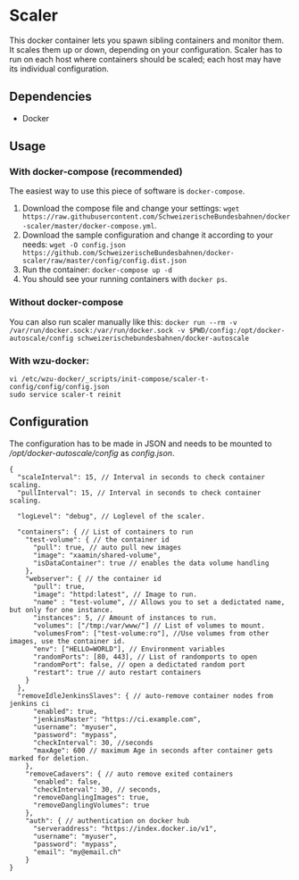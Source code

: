 # Scaler

This docker container lets you spawn sibling containers and monitor them. It scales them up or down, depending on your configuration.
Scaler has to run on each host where containers should be scaled; each host may have its individual configuration.

## Dependencies

  * Docker

## Usage

### With docker-compose (recommended)

The easiest way to use this piece of software is `docker-compose`.

  1. Download the compose file and change your settings: `wget https://raw.githubusercontent.com/SchweizerischeBundesbahnen/docker-scaler/master/docker-compose.yml`.
  2. Download the sample configuration and change it according to your needs: `wget -O config.json https://github.com/SchweizerischeBundesbahnen/docker-scaler/raw/master/config/config.dist.json`
  3. Run the container: `docker-compose up -d`
  4. You should see your running containers with `docker ps`.
  
### Without docker-compose

You can also run scaler manually like this: `docker run --rm -v /var/run/docker.sock:/var/run/docker.sock -v $PWD/config:/opt/docker-autoscale/config schweizerischebundesbahnen/docker-autoscale`

### With wzu-docker:
```
vi /etc/wzu-docker/_scripts/init-compose/scaler-t-config/config/config.json
sudo service scaler-t reinit
```

## Configuration

The configuration has to be made in JSON and needs to be mounted to _/opt/docker-autoscale/config_ as _config.json_.

```
{
  "scaleInterval": 15, // Interval in seconds to check container scaling.
  "pullInterval": 15, // Interval in seconds to check container scaling.
  
  "logLevel": "debug", // Loglevel of the scaler.
  
  "containers": { // List of containers to run
    "test-volume": { // the container id
      "pull": true, // auto pull new images
      "image": "xaamin/shared-volume",
      "isDataContainer": true // enables the data volume handling
    },
    "webserver": { // the container id
      "pull": true,
      "image": "httpd:latest", // Image to run.
      "name" : "test-volume", // Allows you to set a dedictated name, but only for one instance.
      "instances": 5, // Amount of instances to run.
      "volumes": ["/tmp:/var/www/"] // List of volumes to mount.
      "volumesFrom": ["test-volume:ro"], //Use volumes from other images, use the container id.
      "env": ["HELLO=WORLD"], // Environment variables 
      "randomPorts": [80, 443], // List of randomports to open
      "randomPort": false, // open a dedictated random port
      "restart": true // auto restart containers
    }
  },
  "removeIdleJenkinsSlaves": { // auto-remove container nodes from jenkins ci
      "enabled": true,
      "jenkinsMaster": "https://ci.example.com",
      "username": "myuser",
      "password": "mypass",
      "checkInterval": 30, //seconds
      "maxAge": 600 // maximum Age in seconds after container gets marked for deletion.
    },
    "removeCadavers": { // auto remove exited containers
      "enabled": false,
      "checkInterval": 30, // seconds,
      "removeDanglingImages": true,
      "removeDanglingVolumes": true
    },
    "auth": { // authentication on docker hub
      "serveraddress": "https://index.docker.io/v1",
      "username": "myuser",
      "password": "mypass",
      "email": "my@email.ch"
    }
}
```